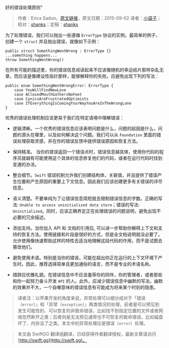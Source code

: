 好的错误处理原则"

> 作者：Erica Sadun，[原文链接](http://ericasadun.com/2015/09/02/good-errors-swiftlang/)，原文日期：2015-09-02
> 译者：[小袋子](http://daizi.me)；校对：[shanks](http://codebuild.me/)；定稿：[shanks](http://codebuild.me/)
  









为了处理错误，我们可以抛出一些遵循 `ErrorType` 协议的实例。最简单的例子，创建一个 `struct` 并且抛出错误，就像如下示例：

    public struct SomethingWentWrong : ErrorType {}
    ...something happens...
    throw SomethingWentWrong()


在所有可能的描述里，你的错误信息阅读起来不应该像随机的幸运纸片那样杂乱无章，而应该是像建设性指针那样，能够解释你的失败。应避免出现下列的写法：

    public enum SomethingWentWrongError: ErrorType {
        case YouWillFindNewLove
        case AClosedMouthGathersNoFeet
        case CynicsAreFrustratedOptimists
        case IfEverythingIsComingYourWayYouAreInTheWrongLane
    }

优秀的错误处理机制应该更易于我们在特定语境中理解错误：

 - 逻辑清晰。一个优秀的错误信息应该表明问题是什么，问题的起因是什么，问题的源头在哪里，以及如何解决这个问题。我们可以从 `Foundation` 里面的错误处理获取灵感，并在你的错误反馈中提供错误原因和恢复方法。
 
 - 保持精准。 当你的错误返回一个错误点时，错误信息越具体，使用你代码的程序员就越有可能使用这个具体的信息修复他们的代码，或者在运行代码时找到变通的办法。
 
 -  整合细节。`Swift` 错误机制允许我们创建结构体，关联值，并且提供了错误产生位置和产生原因的重要上下文信息。因此我们应该创建更多有关错误的详尽信息。
 
 - 语义清楚。不要单纯为了让错误信息简短就去限制错误信息的字数。正确的写法: `Unable to access uninitialized data store`；错误的写法: `Uninitialized`。同时，应该正确界定正在处理错误的问题说明，避免出现不必要的冗余描述。
   
 - 添加支持。当你加入 API 和 文档的引用后, 可以进一步帮助你解释上下文和支持的恢复方法。使用链接和片段是很好的方式，但是全文档说明就没必要了。允许使用像快速帮助这样的特性去适当地理解这段代码的作用，而不是试图去篡改他们。
 
 - 避免使用术语。特别是当你的错误，可能在超出你正在运行的上下文环境下产生时。因此，推荐选择简单且更加通俗的语言，而不是专业的术语名称。
 
 - 措辞应优雅礼貌。在错误信息中不应该羞辱你的同伴，你的管理者，或者那些和你一起努力奋斗开发 `API` 的人。此外，应减少错误信息中幽默的写法，幽默的效果并不大，一个自嘲意味的错误信息有可能成为将来某个时刻的隐患。
 
 > 译者注：以苹果开发的角度来说，异常处理可以细分成对于「错误（`error`）」和「异常（`exception`）」两类情况的处理，前者是可以预见到发生可能性的、可以恢复的非致命错误，比如找不到指定位置的文件或者网络忽然断开之类；后者则是无法预见通常也不可恢复的致命错误，比如磁盘坏了、内存没了之类。本文中的异常处理应是错误（`error`）处理。






> 本文由 SwiftGG 翻译组翻译，已经获得作者翻译授权，最新文章请访问 [http://swift.gg](http://swift.gg)。